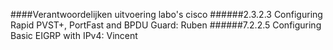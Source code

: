 ####Verantwoordelijken uitvoering labo's cisco
######2.3.2.3 Configuring Rapid PVST+, PortFast and BPDU Guard: 
Ruben
######7.2.2.5 Configuring Basic EIGRP with IPv4: 
Vincent
